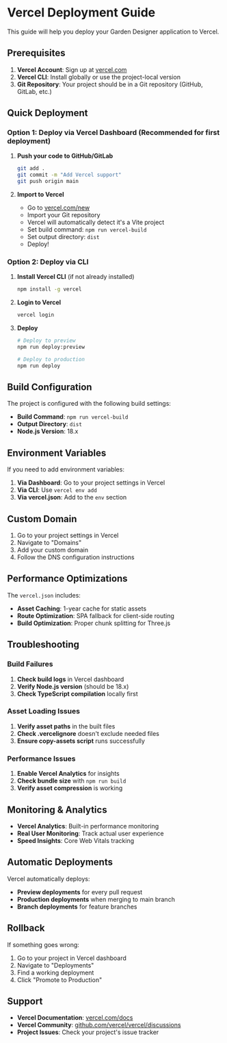 # Vercel Deployment Guide

This guide will help you deploy your Garden Designer application to Vercel.

## Prerequisites

1. **Vercel Account**: Sign up at [vercel.com](https://vercel.com)
2. **Vercel CLI**: Install globally or use the project-local version
3. **Git Repository**: Your project should be in a Git repository (GitHub, GitLab, etc.)

## Quick Deployment

### Option 1: Deploy via Vercel Dashboard (Recommended for first deployment)

1. **Push your code to GitHub/GitLab**
   ```bash
   git add .
   git commit -m "Add Vercel support"
   git push origin main
   ```

2. **Import to Vercel**
   - Go to [vercel.com/new](https://vercel.com/new)
   - Import your Git repository
   - Vercel will automatically detect it's a Vite project
   - Set build command: `npm run vercel-build`
   - Set output directory: `dist`
   - Deploy!

### Option 2: Deploy via CLI

1. **Install Vercel CLI** (if not already installed)
   ```bash
   npm install -g vercel
   ```

2. **Login to Vercel**
   ```bash
   vercel login
   ```

3. **Deploy**
   ```bash
   # Deploy to preview
   npm run deploy:preview
   
   # Deploy to production
   npm run deploy
   ```

## Build Configuration

The project is configured with the following build settings:

- **Build Command**: `npm run vercel-build`
- **Output Directory**: `dist`
- **Node.js Version**: 18.x

## Environment Variables

If you need to add environment variables:

1. **Via Dashboard**: Go to your project settings in Vercel
2. **Via CLI**: Use `vercel env add`
3. **Via vercel.json**: Add to the `env` section

## Custom Domain

1. Go to your project settings in Vercel
2. Navigate to "Domains"
3. Add your custom domain
4. Follow the DNS configuration instructions

## Performance Optimizations

The `vercel.json` includes:

- **Asset Caching**: 1-year cache for static assets
- **Route Optimization**: SPA fallback for client-side routing
- **Build Optimization**: Proper chunk splitting for Three.js

## Troubleshooting

### Build Failures

1. **Check build logs** in Vercel dashboard
2. **Verify Node.js version** (should be 18.x)
3. **Check TypeScript compilation** locally first

### Asset Loading Issues

1. **Verify asset paths** in the built files
2. **Check .vercelignore** doesn't exclude needed files
3. **Ensure copy-assets script** runs successfully

### Performance Issues

1. **Enable Vercel Analytics** for insights
2. **Check bundle size** with `npm run build`
3. **Verify asset compression** is working

## Monitoring & Analytics

- **Vercel Analytics**: Built-in performance monitoring
- **Real User Monitoring**: Track actual user experience
- **Speed Insights**: Core Web Vitals tracking

## Automatic Deployments

Vercel automatically deploys:
- **Preview deployments** for every pull request
- **Production deployments** when merging to main branch
- **Branch deployments** for feature branches

## Rollback

If something goes wrong:
1. Go to your project in Vercel dashboard
2. Navigate to "Deployments"
3. Find a working deployment
4. Click "Promote to Production"

## Support

- **Vercel Documentation**: [vercel.com/docs](https://vercel.com/docs)
- **Vercel Community**: [github.com/vercel/vercel/discussions](https://github.com/vercel/vercel/discussions)
- **Project Issues**: Check your project's issue tracker
